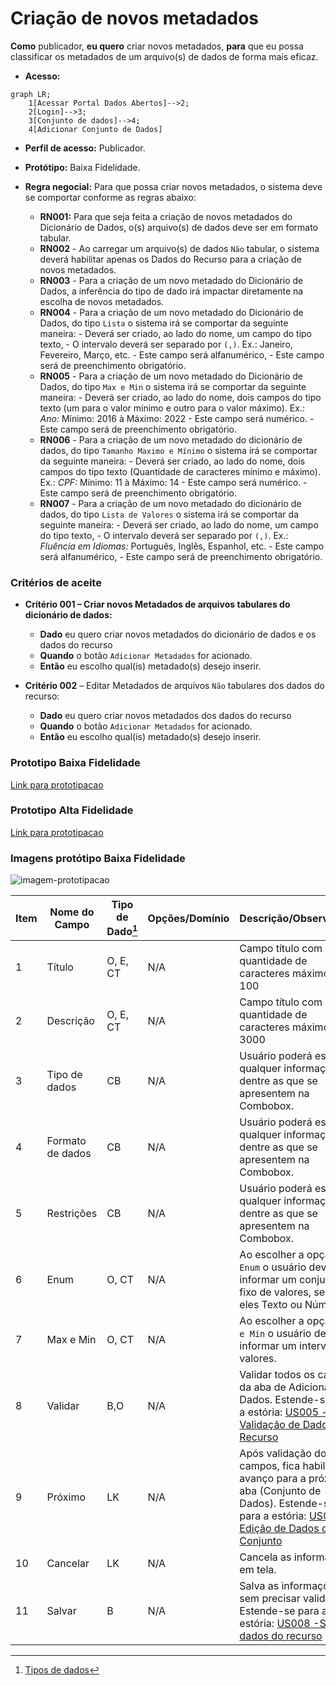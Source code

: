 # Criação de novos metadados

**Como** publicador, **eu quero**  criar novos metadados, **para** que eu possa classificar os metadados de um arquivo(s) de dados de forma mais eficaz.
- **Acesso:** 

```mermaid
graph LR;
    1[Acessar Portal Dados Abertos]-->2;
    2[Login]-->3;
    3[Conjunto de dados]-->4;
    4[Adicionar Conjunto de Dados]
```

- **Perfil de acesso:** Publicador. 
- **Protótipo:** Baixa Fidelidade.

- **Regra negocial:** Para que possa criar novos metadados, o sistema deve se comportar conforme as regras abaixo:
	- **RN001:** Para que seja feita a criação de novos metadados do Dicionário de Dados, o(s) arquivo(s) de dados deve ser em formato tabular.
	- **RN002** - Ao carregar um arquivo(s) de dados `Não` tabular, o sistema deverá habilitar apenas os Dados do Recurso para a criação de novos metadados.
	- **RN003** - Para a criação de um novo metadado do Dicionário de Dados, a inferência do tipo de dado irá impactar diretamente na escolha de novos metadados.
	- **RN004** - Para a criação de um novo metadado do Dicionário de Dados, do tipo `Lista` o sistema irá se comportar da seguinte maneira:
		   - Deverá ser criado, ao lado do nome, um campo do tipo texto,
	       - O intervalo deverá ser separado por `(,)`. Ex.: Janeiro, Fevereiro, Março, etc.
	       - Este campo será alfanumérico,
	       - Este campo será de preenchimento obrigatório.
    - **RN005** - Para a criação de um novo metadado do Dicionário de Dados, do tipo `Max e Min` o sistema irá se comportar da seguinte maneira: 
	       - Deverá ser criado, ao lado do nome, dois campos do tipo texto (um para o valor mínimo e outro para o valor máximo). Ex.: *Ano:* Mínimo: 2016 à Máximo: 2022
	       - Este campo será numérico.
	       - Este campo será de preenchimento obrigatório.
	- **RN006** - Para a criação de um novo metadado do dicionário de dados, do tipo `Tamanho Maximo e Mínimo` o sistema irá se comportar da seguinte maneira: 
	       - Deverá ser criado, ao lado do nome, dois campos do tipo texto (Quantidade de caracteres mínimo e  máximo).  Ex.: *CPF:* Mínimo: 11 à Máximo: 14
	       - Este campo será numérico.
	       - Este campo será de preenchimento obrigatório.
	- **RN007** - Para a criação de um novo metadado do  dicionário de dados, do tipo `Lista de Valores` o sistema irá se comportar da seguinte maneira: 
	       - Deverá ser criado, ao lado do nome,  um campo do tipo texto,
	       - O intervalo deverá ser separado por `(,)`. Ex.: *Fluência em Idiomas:* Português, Inglês, Espanhol, etc.
	       - Este campo será alfanumérico,
	       - Este campo será de preenchimento obrigatório.

### Critérios de aceite

- **Critério 001 – Criar novos Metadados de arquivos tabulares do dicionário de dados:**
	- **Dado**  eu quero criar novos metadados do dicionário de dados e os dados do recurso 
	- **Quando** o botão `Adicionar Metadados` for acionado.
	- **Então** eu escolho qual(is) metadado(s) desejo inserir. 

- **Critério 002** – Editar Metadados de arquivos `Não` tabulares dos dados do recurso:
	- **Dado** eu quero criar novos metadados dos dados do recurso
	- **Quando** o botão `Adicionar Metadados` for acionado.
	- **Então** eu escolho qual(is) metadado(s) desejo inserir. 


### Prototipo Baixa Fidelidade

[Link para prototipacao](/assets/pdfs/prototipo_telas_ckan.pdf)

### Prototipo Alta Fidelidade

[Link para prototipacao](https://www.figma.com/proto/X0SZVAiL6Auf6pqssoewnn/SEPLAG-CKAN?node-id=2%3A387&scaling=min-zoom&page-id=2%3A387&starting-point-node-id=217%3A1115) 
### Imagens protótipo Baixa Fidelidade

![imagem-prototipacao](/assets/imagem.png)


| Item |                        Nome do Campo                        | Tipo de Dado[^1] | Opções/Domínio |     Descrição/Observações      |
|------|-------------------------------------------------------------|------------------|----------------|--------------------------------|
|    1 | Título                 | O, E, CT              | N/A        | Campo título com quantidade de caracteres máximo de 100            |
|    2 | Descrição              | O, E, CT              | N/A            | Campo título com quantidade de caracteres máximo de 3000      |
|    3 | Tipo de dados | CB             | N/A            | Usuário poderá escolher qualquer informação dentre as que se apresentem na Combobox. |
|    4 | Formato de dados  | CB              | N/A            | Usuário poderá escolher qualquer informação dentre as que se apresentem na Combobox. |
|    5 | Restrições                         | CB                | N/A            | Usuário poderá escolher qualquer informação dentre as que se apresentem na Combobox.|
|    6 | Enum  | O, CT              | N/A            | Ao escolher a opção `Enum` o usuário deverá informar um conjunto fixo de valores, sendo eles Texto ou Números. |	
|    7 | Max e Min  | O, CT              | N/A            | Ao escolher a opção `Max e Min` o usuário deverá informar um intervalo de valores. |
|    8 |  Validar     | B,O             |  N/A       | Validar todos os campos da aba de Adicionar Dados. Estende-se para a estória: [US005  -Validação de Dados do Recurso](/estorias_de_usuarios/05_validacao_de_dados_do_recurso)
|    9 |   Próximo            |   LK            |      N/A      | Após validação dos campos, fica habilitado o avanço para a próxima aba (Conjunto de Dados). Estende-se para a estória: [US008  -Edição de Dados do Conjunto](/estorias_de_usuarios/06_edicao_de_dados_do_conjunto_do_recurso) |
|    10| Cancelar |     LK         |       N/A      | Cancela as informações em tela. |
|   11 | Salvar  |     B          |       N/A      | Salva as informações sem precisar validar. Estende-se para a estória: [US008  -Salvar dados do recurso](/estorias_de_usuarios/08_salvar_dados_do_recurso) |

[^1]: [Tipos de dados](../modelos/tipos_dado_formulario_html.md)